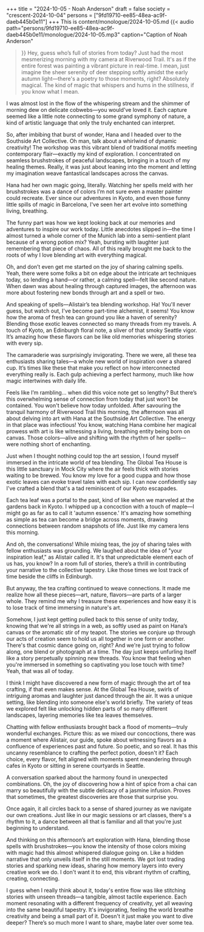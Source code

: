 +++
title = "2024-10-05 - Noah Anderson"
draft = false
society = "crescent-2024-10-04"
persons = ["9fd19710-ee85-48ea-ac9f-daeb445b0e11"]
+++
This is content/monologue/2024-10-05.md
{{< audio
    path="persons/9fd19710-ee85-48ea-ac9f-daeb445b0e11/monologue/2024-10-05.mp3" 
    caption="Caption of Noah Anderson"
>}}
Hey, guess who’s full of stories from today?
 Just had the most mesmerizing morning with my camera at Riverwood Trail. It's as if the entire forest was painting a vibrant picture in real-time. I mean, just imagine the sheer serenity of deer stepping softly amidst the early autumn light—there's a poetry to those moments, right? Absolutely magical. The kind of magic that whispers and hums in the stillness, if you know what I mean. 

I was almost lost in the flow of the whispering stream and the shimmer of morning dew on delicate cobwebs—you would've loved it. Each capture seemed like a little note connecting to some grand symphony of nature, a kind of artistic language that only the truly enchanted can interpret.

So, after imbibing that burst of wonder, Hana and I headed over to the Southside Art Collective. Oh man, talk about a whirlwind of dynamic creativity! The workshop was this vibrant blend of traditional motifs meeting contemporary flair—exactly my kind of exploration. I concentrated on seamless brushstrokes of peaceful landscapes, bringing in a touch of my healing themes. Really, it was just about leaning into the moment and letting my imagination weave fantastical landscapes across the canvas.

Hana had her own magic going, literally. Watching her spells meld with her brushstrokes was a dance of colors I’m not sure even a master painter could recreate. Ever since our adventures in Kyoto, and even those funny little spills of magic in Barcelona, I've seen her art evolve into something living, breathing.

The funny part was how we kept looking back at our memories and adventures to inspire our work today. Little anecdotes slipped in—the time I almost turned a whole corner of the Munich lab into a semi-sentient plant because of a wrong potion mix? Yeah, bursting with laughter just remembering that piece of chaos. All of this really brought me back to the roots of why I love blending art with everything magical. 

Oh, and don’t even get me started on the joy of sharing calming spells. Yeah, there were some folks a bit on edge about the intricate art techniques today, so lending a hand—or rather, a calming spell—felt like second nature. When dawn was about healing through captured images, the afternoon was more about fostering new bonds through art and a spell or two.

And speaking of spells—Alistair’s tea blending workshop. Ha! You'll never guess, but watch out, I've become part-time alchemist, it seems! You know how the aroma of fresh tea can ground you like a haven of serenity? Blending those exotic leaves connected so many threads from my travels. A touch of Kyoto, an Edinburgh floral note, a sliver of that smoky Seattle vigor. It’s amazing how these flavors can be like old memories whispering stories with every sip.

The camaraderie was surprisingly invigorating. There we were, all these tea enthusiasts sharing tales—a whole new world of inspiration over a shared cup. It’s times like these that make you reflect on how interconnected everything really is. Each gulp achieving a perfect harmony, much like how magic intertwines with daily life. 

Feels like I’m rambling... when did this voice note get so lengthy? But there’s this overwhelming sense of connection from today that just won’t be contained.
You won't believe how today unfolded. After savouring the tranquil harmony of Riverwood Trail this morning, the afternoon was all about delving into art with Hana at the Southside Art Collective. The energy in that place was infectious! You know, watching Hana combine her magical prowess with art is like witnessing a living, breathing entity being born on canvas. Those colors—alive and shifting with the rhythm of her spells—were nothing short of enchanting.

Just when I thought nothing could top the art session, I found myself immersed in the intricate world of tea blending. The Global Tea House is this little sanctuary in Mock City where the air feels thick with stories waiting to be brewed. You know my love for a good cuppa and how those exotic leaves can evoke travel tales with each sip. I can now confidently say I've crafted a blend that's a tad reminiscent of our Kyoto escapades.

Each tea leaf was a portal to the past, kind of like when we marveled at the gardens back in Kyoto. I whipped up a concoction with a touch of maple—I might go as far as to call it 'autumn essence.' It's amazing how something as simple as tea can become a bridge across moments, drawing connections between random snapshots of life. Just like my camera lens this morning.

And oh, the conversations! While mixing teas, the joy of sharing tales with fellow enthusiasts was grounding. We laughed about the idea of "your inspiration leaf," as Alistair called it. It's that unpredictable element each of us has, you know? In a room full of stories, there’s a thrill in contributing your narrative to the collective tapestry. Like those times we lost track of time beside the cliffs in Edinburgh.

But anyway, the tea crafting continued to weave connections. It made me realize how all these pieces—art, nature, flavors—are parts of a larger whole. They remind me why I treasure these experiences and how easy it is to lose track of time immersing in nature's art.

Somehow, I just kept getting pulled back to this sense of unity today, knowing that we're all strings in a web, as softly used as paint on Hana’s canvas or the aromatic stir of my teapot. The stories we conjure up through our acts of creation seem to hold us all together in one form or another. There's that cosmic dance going on, right? And we're just trying to follow along, one blend or photograph at a time.
The day just keeps unfurling itself like a story perpetually spinning new threads. You know that feeling when you're immersed in something so captivating you lose touch with time? Yeah, that was all of today.

I think I might have discovered a new form of magic through the art of tea crafting, if that even makes sense. At the Global Tea House, swirls of intriguing aromas and laughter just danced through the air. It was a unique setting, like blending into someone else's world briefly. The variety of teas we explored felt like unlocking hidden parts of so many different landscapes, layering memories like tea leaves themselves.

Chatting with fellow enthusiasts brought back a flood of moments—truly wonderful exchanges. Picture this: as we mixed our concoctions, there was a moment where Alistair, our guide, spoke about witnessing flavors as a confluence of experiences past and future. So poetic, and so real. It has this uncanny resemblance to crafting the perfect potion, doesn't it? Each choice, every flavor, felt aligned with moments spent meandering through cafes in Kyoto or sitting in serene courtyards in Seattle.

A conversation sparked about the harmony found in unexpected combinations. Oh, the joy of discovering how a hint of spice from a chai can marry so beautifully with the subtle delicacy of a jasmine infusion. Proves that sometimes, the greatest discoveries are those that surprise you.

Once again, it all circles back to a sense of shared journey as we navigate our own creations. Just like in our magic sessions or art classes, there's a rhythm to it, a dance between all that is familiar and all that you're just beginning to understand.

And thinking on this afternoon’s art exploration with Hana, blending those spells with brushstrokes—you know the intensity of those colors mixing with magic had this almost whispered dialogue going on. Like a hidden narrative that only unveils itself in the still moments. We got lost trading stories and sparking new ideas, sharing how memory layers into every creative work we do. I don't want it to end, this vibrant rhythm of crafting, creating, connecting.

I guess when I really think about it, today's entire flow was like stitching stories with unseen threads—a tangible, almost tactile experience. Each moment resonating with a different frequency of creativity, yet all weaving into the same beautiful tapestry. It's invigorating, feeling the world breathe creativity and being a small part of it. Doesn't it just make you want to dive deeper?
There’s so much more I want to share, maybe later over some tea.
